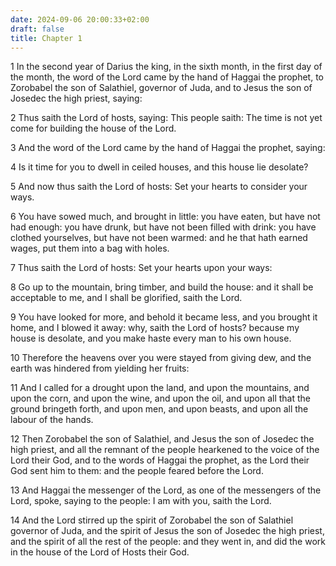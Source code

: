 ```yaml
---
date: 2024-09-06 20:00:33+02:00
draft: false
title: Chapter 1
---
```




1 In the second year of Darius the king, in the sixth month, in the first day of the month, the word of the Lord came by the hand of Haggai the prophet, to Zorobabel the son of Salathiel, governor of Juda, and to Jesus the son of Josedec the high priest, saying:

2 Thus saith the Lord of hosts, saying: This people saith: The time is not yet come for building the house of the Lord.

3 And the word of the Lord came by the hand of Haggai the prophet, saying:

4 Is it time for you to dwell in ceiled houses, and this house lie desolate?

5 And now thus saith the Lord of hosts: Set your hearts to consider your ways.

6 You have sowed much, and brought in little: you have eaten, but have not had enough: you have drunk, but have not been filled with drink: you have clothed yourselves, but have not been warmed: and he that hath earned wages, put them into a bag with holes.

7 Thus saith the Lord of hosts: Set your hearts upon your ways:

8 Go up to the mountain, bring timber, and build the house: and it shall be acceptable to me, and I shall be glorified, saith the Lord.

9 You have looked for more, and behold it became less, and you brought it home, and I blowed it away: why, saith the Lord of hosts? because my house is desolate, and you make haste every man to his own house.

10 Therefore the heavens over you were stayed from giving dew, and the earth was hindered from yielding her fruits:

11 And I called for a drought upon the land, and upon the mountains, and upon the corn, and upon the wine, and upon the oil, and upon all that the ground bringeth forth, and upon men, and upon beasts, and upon all the labour of the hands.

12 Then Zorobabel the son of Salathiel, and Jesus the son of Josedec the high priest, and all the remnant of the people hearkened to the voice of the Lord their God, and to the words of Haggai the prophet, as the Lord their God sent him to them: and the people feared before the Lord.

13 And Haggai the messenger of the Lord, as one of the messengers of the Lord, spoke, saying to the people: I am with you, saith the Lord.

14 And the Lord stirred up the spirit of Zorobabel the son of Salathiel governor of Juda, and the spirit of Jesus the son of Josedec the high priest, and the spirit of all the rest of the people: and they went in, and did the work in the house of the Lord of Hosts their God.

